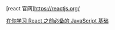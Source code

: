 [react 官网]https://reactjs.org/

[在你学习 React 之前必备的 JavaScript 基础](https://segmentfault.com/a/1190000019355442#articleHeader3)
